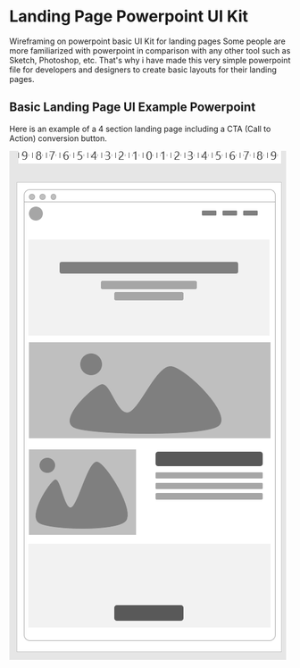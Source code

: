 # Landing Page Powerpoint UI Kit
Wireframing on powerpoint basic UI Kit for landing pages
Some people are more familiarized with powerpoint in comparison with any other tool such as Sketch, Photoshop, etc.
That's why i have made this very simple powerpoint file for developers and designers to create basic layouts for their landing pages.


## Basic Landing Page UI Example Powerpoint
Here is an example of a 4 section landing page including a CTA (Call to Action) conversion button.

![Landing Page ppt pptx example UI Kit](Screenshot_Wireframe_Landing_Creator.PNG?raw=true "Landing Page Creator UI Kit Powerpoing")
